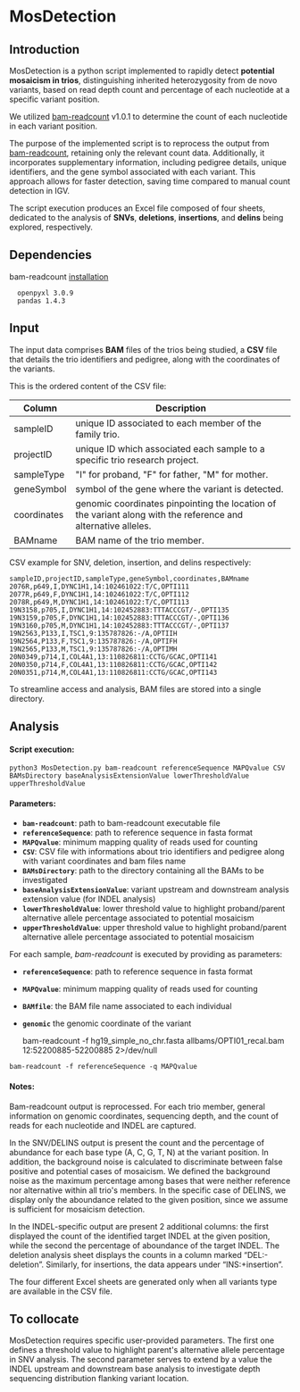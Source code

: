 # MosDetection

## Introduction 
MosDetection is a python script implemented to rapidly detect **potential mosaicism in trios**, distinguishing inherited heterozygosity from de novo variants, based on read depth count and percentage of each nucleotide at a specific variant position.

We utilized [bam-readcount](https://github.com/genome/bam-readcount?tab=readme-ov-file) v1.0.1 to determine the count of each nucleotide in each variant position.

The purpose of the implemented script is to reprocess the output from [bam-readcount](https://github.com/genome/bam-readcount?tab=readme-ov-file), retaining only the relevant count data. Additionally, it incorporates supplementary information, including pedigree details, unique identifiers, and the gene symbol associated with each variant. This approach allows for faster detection, saving time compared to manual count detection in IGV.

The script execution produces an Excel file composed of four sheets, dedicated to the analysis of **SNVs**, **deletions**, **insertions**, and **delins** being explored, respectively. 

## Dependencies

bam-readcount [installation](https://github.com/genome/bam-readcount?tab=readme-ov-file)
```
  openpyxl 3.0.9
  pandas 1.4.3
```

## Input
The input data comprises **BAM** files of the trios being studied, a **CSV** file that details the trio identifiers and pedigree, along with the coordinates of the variants. 

This is the ordered content of the CSV file: 

| Column | Description |
| ------| -----------|
| sampleID   | unique ID associated to each member of the family trio. |
| projectID | unique ID which associated each sample to a specific trio research project. |
| sampleType    | "I" for proband, "F" for father, "M" for mother. |
| geneSymbol | symbol of the gene where the variant is detected. |
| coordinates | genomic coordinates pinpointing the location of the variant along with the reference and alternative alleles. |
| BAMname| BAM name of the trio member. |

CSV example for SNV, deletion, insertion, and delins respectively: 
```
sampleID,projectID,sampleType,geneSymbol,coordinates,BAMname
2076R,p649,I,DYNC1H1,14:102461022:T/C,OPTI111
2077R,p649,F,DYNC1H1,14:102461022:T/C,OPTI112
2078R,p649,M,DYNC1H1,14:102461022:T/C,OPTI113
19N3158,p705,I,DYNC1H1,14:102452883:TTTACCCGT/-,OPTI135
19N3159,p705,F,DYNC1H1,14:102452883:TTTACCCGT/-,OPTI136
19N3160,p705,M,DYNC1H1,14:102452883:TTTACCCGT/-,OPTI137
19N2563,P133,I,TSC1,9:135787826:-/A,OPTIIH
19N2564,P133,F,TSC1,9:135787826:-/A,OPTIFH
19N2565,P133,M,TSC1,9:135787826:-/A,OPTIMH
20N0349,p714,I,COL4A1,13:110826811:CCTG/GCAC,OPTI141
20N0350,p714,F,COL4A1,13:110826811:CCTG/GCAC,OPTI142
20N0351,p714,M,COL4A1,13:110826811:CCTG/GCAC,OPTI143
```

To streamline access and analysis, BAM files are stored into a single directory. 

## Analysis 

#### Script execution: 

```
python3 MosDetection.py bam-readcount referenceSequence MAPQvalue CSV BAMsDirectory baseAnalysisExtensionValue lowerThresholdValue upperThresholdValue
```
#### Parameters:
- **`bam-readcount`**: path to bam-readcount executable file 
- **`referenceSequence`**: path to reference sequence in fasta format 
- **`MAPQvalue`**: minimum mapping quality of reads used for counting
- **`CSV`**: CSV file with informations about trio identifiers and pedigree along with variant coordinates and bam files name
- **`BAMsDirectory`**: path to the directory containing all the BAMs to be investigated
- **`baseAnalysisExtensionValue`**: variant upstream and downstream analysis extension value (for INDEL analysis)
- **`lowerThresholdValue`**: lower threshold value to highlight proband/parent alternative allele percentage associated to potential mosaicism
- **`upperThresholdValue`**: upper threshold value to highlight proband/parent alternative allele percentage associated to potential mosaicism

For each sample, _bam-readcount_ is executed by providing as parameters: 
- **`referenceSequence`**: path to reference sequence in fasta format 
- **`MAPQvalue`**: minimum mapping quality of reads used for counting
- **`BAMfile`**: the BAM file name associated to each individual
- **`genomic`** the genomic coordinate of the variant

  bam-readcount -f hg19_simple_no_chr.fasta allbams/OPTI01_recal.bam 12:52200885-52200885 2>/dev/null
  
```
bam-readcount -f referenceSequence -q MAPQvalue
```


#### Notes:
Bam-readcount output is reprocessed. For each trio member, general information on genomic coordinates, sequencing depth, and the count of reads for each nucleotide and INDEL are captured. 

In the SNV/DELINS output is present the count and the percentage of abundance for each base type (A, C, G, T, N) at the variant position. In addition, the background noise is calculated to discriminate between false positive and potential cases of mosaicism.
We defined the background noise as the maximum percentage among bases that were neither reference nor alternative within all trio's members.
In the specific case of DELINS, we display only the aboundance related to the given position, since we assume is sufficient for mosaicism detection. 

In the INDEL-specific output are present 2 additional columns: the first displayed the count of the identified target INDEL at the given position, while the second the percentage of aboundance of the target INDEL. The deletion analysis sheet displays the counts in a column marked “DEL:-deletion”. Similarly, for insertions, the data appears under “INS:+insertion”. 

The four different Excel sheets are generated only when all variants type are available in the CSV file. 














## To collocate
MosDetection requires specific user-provided parameters. The first one defines a threshold value to highlight parent's alternative allele percentage in SNV analysis. The second parameter serves to extend by a value the INDEL upstream and downstream base analysis to investigate depth sequencing distribution flanking variant location.
